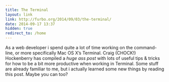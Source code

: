 ```yaml
---
title: The Terminal
layout: link
link: http://furbo.org/2014/09/03/the-terminal/
date: 2014-09-17 13:37
hidden: true
redirect_to: /home
---
```


As a web developer i spend quite a lot of time working on the
command-line, or more specifically Mac OS X’s Terminal. Craig (CHOCK!)
Hockenberry has compiled a *huge ass post* with lots of useful tips &
tricks for how to be a bit more productive when working in Terminal.
Some stuff are already familiar to me, but i actually learned some new
things by reading this post. Maybe you can too?
